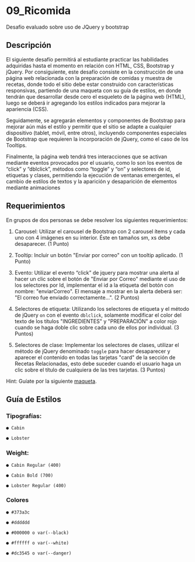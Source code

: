# 09_Ricomida

Desafio evaluado sobre uso de JQuery y bootstrap
 

## Descripción
El siguiente desafío permitirá al estudiante practicar las habilidades adquiridas hasta el momento en relación con HTML, CSS, Bootstrap y jQuery. Por consiguiente, este desafío consiste en la construcción de una página web relacionada con la preparación de comidas y muestra de recetas, donde todo el sitio debe estar construido con características responsivas, partiendo de una maqueta con su guía de estilos, en donde tendrán que desarrollar desde cero el esqueleto de la página web (HTML), luego se deberá ir agregando los estilos indicados para mejorar la apariencia (CSS).

Seguidamente, se agregarán elementos y componentes de Bootstrap para mejorar aún más el estilo y permitir que el sitio se adapte a cualquier dispositivo (tablet, móvil, entre otros), incluyendo componentes especiales de Bootstrap que requieren la incorporación de jQuery, como el caso de los Tooltips.

Finalmente, la página web tendrá tres interacciones que se activan mediante eventos provocados por el usuario, como lo son los eventos de “click” y “dblclick”, métodos como “toggle” y “on” y selectores de id, etiquetas y clases, permitiendo la ejecución de ventanas emergentes, el cambio de estilos de textos y la aparición y desaparición de elementos mediante animaciones
 



## Requerimientos
En grupos de dos personas se debe resolver los siguientes requerimientos:

1. Carousel: Utilizar el carousel de Bootstrap con 2 carousel ítems y cada uno con 4 imágenes en su interior. Éste en tamaños sm, xs debe desaparecer. (1 Punto)

2. Tooltip: Incluir un botón "Enviar por correo" con un tooltip aplicado. (1 Punto)

3. Evento: Utilizar el evento “click” de jquery para mostrar una alerta al hacer un clic sobre el botón de "Enviar por Correo" mediante el uso de los selectores por Id, implementar el id a la etiqueta del botón con nombre: "enviarCorreo". El mensaje a mostrar en la alerta deberá ser: "El correo fue enviado correctamente...". (2 Puntos)

4. Selectores de etiqueta: Utilizando los selectores de etiqueta y el método de jQuery `on` con el evento `dblclick`, solamente modificar el color del texto de los títulos "INGREDIENTES" y "PREPARACIÓN" a color rojo cuando se haga doble clic sobre cada uno de ellos por individual. (3 Puntos)

5. Selectores de clase: Implementar los selectores de clases, utilizar el método de jQuery denominado `toggle` para hacer desaparecer y aparecer el contenido en todas las tarjetas "card" de la sección de Recetas Relacionadas, esto debe suceder cuando el usuario haga un clic sobre el título de cualquiera de las tres tarjetas. (3 Puntos)
 

Hint: Guíate por la siguiente [maqueta](https://xd.adobe.com/spec/d60d3e21-4554-4e17-4fb1-e61d39f3d2b3-a03c/screen/83adcd19-5b4f-486d-9bea-5f45f5924ed4/specs/).

## Guía de Estilos

### Tipografías:
    ● Cabin

    ● Lobster

### Weight:
    ● Cabin Regular (400)

    ● Cabin Bold (700)

    ● Lobster Regular (400)

### Colores
    ● #373a3c

    ● #dddddd

    ● #000000 o var(--black)

    ● #ffffff o var(--white)

    ● #dc3545 o var(--danger)